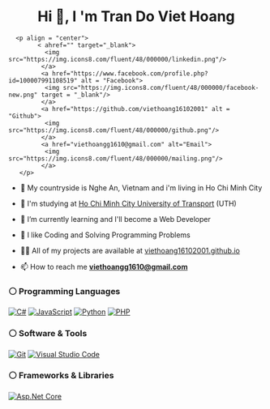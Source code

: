 <h1 align="center"> Hi 👋, I 'm Tran Do Viet Hoang</h1>

      <p align = "center">
            < ahref="" target="_blank">
              <img src="https://img.icons8.com/fluent/48/000000/linkedin.png"/>
             </a>
             <a href="https://www.facebook.com/profile.php?id=100007991108519" alt = "Facebook">
              <img src="https://img.icons8.com/fluent/48/000000/facebook-new.png" target = "_blank"/>
             </a>
             <a href="https://github.com/viethoang16102001" alt = "Github">
              <img src="https://img.icons8.com/fluent/48/000000/github.png"/>
             </a>
             <a href="viethoangg1610@gmail.com" alt="Email">
              <img src="https://img.icons8.com/fluent/48/000000/mailing.png"/>
             </a>
       </p>

- 💒 My countryside is Nghe An, Vietnam and i'm living in Ho Chi Minh City
   
- 🏦 I'm studying at [Ho Chi Minh City University of Transport](https://ut.edu.vn/) (UTH)

- 🌱 I’m currently learning and I'll become a Web Developer

- 📝 I like Coding and Solving Programming Problems
   
- 👨‍💻 All of my projects are available at <a href="https://github.com/viethoang16102001?tab=repositories">viethoang16102001.github.io</a>

- 📫 How to reach me **viethoangg1610@gmail.com**

 ### ⚪️ Programming Languages

<p align="left">
  <a href="https://docs.microsoft.com/en-us/dotnet/csharp/" target="_blank"> <img alt="C#" src="https://img.shields.io/badge/CSharp-000000?logo=csharp&logoColor=dark"></a>
  <a href="https://www.javascript.com/" target="_blank"> <img alt="JavaScript" src="https://img.shields.io/badge/JavaScript-F7DF1E?logo=javascript&logoColor=black"></a>
  <a href="https://www.python.org" target="_blank"><img alt="Python" src="https://img.shields.io/badge/Python%20-%2314354C.svg?logo=python&logoColor=white"></a>
  <a href="https://www.php.net/"><img alt="PHP" src="https://img.shields.io/badge/PHP-%23777BB4.svg?logo=php&logoColor=white"/></a>
</p>
   
 ### ⚪️ Software & Tools
 
<p>
    <a href="https://git-scm.com/"><img alt="Git" src="https://img.shields.io/badge/Git%20-%23F05033.svg?logo=git&logoColor=white"></a>
    <a href="https://code.visualstudio.com/"><img alt="Visual Studio Code" src="https://img.shields.io/badge/Visual%20Studio%20Code-0078d7.svg?logo=visual-studio-code&logoColor=white"></a>
</p>
   </div>
 
 ### ⚪️ Frameworks & Libraries
 
 <p align="left">
  <a href=""><img alt="Asp.Net Core" src="https://img.shields.io/badge/Asp.Net%20Core-512BD4?logo=.net&logoColor=white"/></a
</p>
